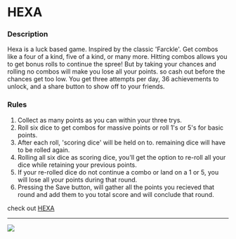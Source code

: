 # HEXA

### Description

Hexa is a luck based game. Inspired by the classic 'Farckle'. Get combos like a four of a kind, five of a kind, or many more. Hitting combos allows you to get bonus rolls to continue the spree! But by taking your chances and rolling no combos will make you lose all your points. so cash out before the chances get too low. You get three attempts per day, 36 achievements to unlock, and a share button to show off to your friends.

### Rules

1. Collect as many points as you can within your three trys.
2. Roll six dice to get combos for massive points or roll 1's or 5's for basic points.
3. After each roll, 'scoring dice' will be held on to. remaining dice will have to be rolled again.
4. Rolling all six dice as scoring dice, you'll get the option to re-roll all your dice while retaining your previous points.
5. If your re-rolled dice do not continue a combo or land on a 1 or 5, you will lose all your points during that round.
6. Pressing the Save button, will gather all the points you recieved that round and add them to you total score and will conclude that round.


check out [HEXA](https://dillanthomas88.github.io/hexa/)
<hr>

![](./public/images/hexa.png)
